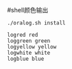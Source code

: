 #shell颜色输出

```shell
./oralog.sh install

logred red
loggreen green
logyellow yellow
logwhite white
logblue blue

```

